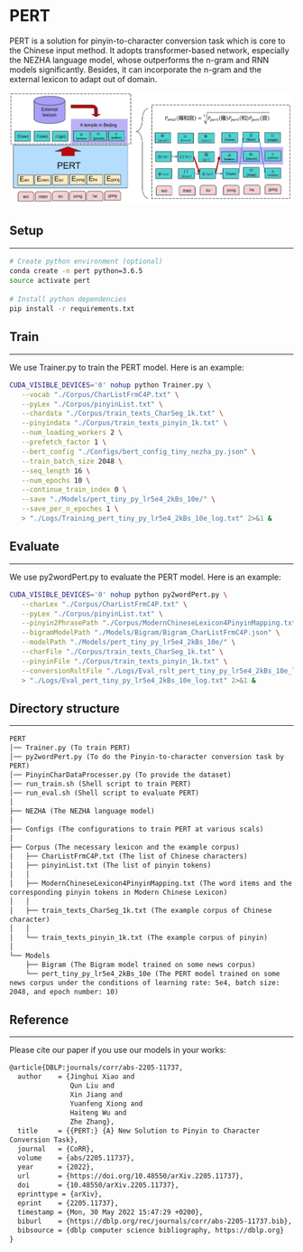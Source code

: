 

# PERT

PERT is a solution for pinyin-to-character conversion task which is core to the Chinese input method. It adopts transformer-based network, especially the NEZHA language model, whose outperforms the n-gram and RNN models significantly. Besides, it can incorporate the n-gram and the external lexicon to adapt out of domain. 

![model image](./PERT.png)

## Setup

---

```bash
# Create python environment (optional)
conda create -n pert python=3.6.5
source activate pert

# Install python dependencies
pip install -r requirements.txt
```

## Train

--- 

We use Trainer.py to train the PERT model. Here is an example: 

```bash
CUDA_VISIBLE_DEVICES='0' nohup python Trainer.py \
   --vocab "./Corpus/CharListFrmC4P.txt" \
   --pyLex "./Corpus/pinyinList.txt" \
   --chardata "./Corpus/train_texts_CharSeg_1k.txt" \
   --pinyindata "./Corpus/train_texts_pinyin_1k.txt" \
   --num_loading_workers 2 \
   --prefetch_factor 1 \
   --bert_config "./Configs/bert_config_tiny_nezha_py.json" \
   --train_batch_size 2048 \
   --seq_length 16 \
   --num_epochs 10 \
   --continue_train_index 0 \
   --save "./Models/pert_tiny_py_lr5e4_2kBs_10e/" \
   --save_per_n_epoches 1 \
   > "./Logs/Training_pert_tiny_py_lr5e4_2kBs_10e_log.txt" 2>&1 &
```

## Evaluate

--- 

We use py2wordPert.py to evaluate the PERT model. Here is an example:

```bash
CUDA_VISIBLE_DEVICES='0' nohup python py2wordPert.py \
   --charLex "./Corpus/CharListFrmC4P.txt" \
   --pyLex "./Corpus/pinyinList.txt" \
   --pinyin2PhrasePath "./Corpus/ModernChineseLexicon4PinyinMapping.txt" \
   --bigramModelPath "./Models/Bigram/Bigram_CharListFrmC4P.json" \
   --modelPath "./Models/pert_tiny_py_lr5e4_2kBs_10e/" \
   --charFile "./Corpus/train_texts_CharSeg_1k.txt" \
   --pinyinFile "./Corpus/train_texts_pinyin_1k.txt" \
   --conversionRsltFile "./Logs/Eval_rslt_pert_tiny_py_lr5e4_2kBs_10e_log.txt" \
   > "./Logs/Eval_pert_tiny_py_lr5e4_2kBs_10e_log.txt" 2>&1 &
```

## Directory structure

---

```
PERT
│── Trainer.py (To train PERT)
│── py2wordPert.py (To do the Pinyin-to-character conversion task by PERT)
│── PinyinCharDataProcesser.py (To provide the dataset)
│── run_train.sh (Shell script to train PERT)
│── run_eval.sh (Shell script to evaluate PERT)
│
├── NEZHA (The NEZHA language model)
│
├── Configs (The configurations to train PERT at various scals)
│
├── Corpus (The necessary lexicon and the example corpus)
│   ├── CharListFrmC4P.txt (The list of Chinese characters)
│   ├── pinyinList.txt (The list of pinyin tokens)
│   │
│   ├── ModernChineseLexicon4PinyinMapping.txt (The word items and the corresponding pinyin tokens in Modern Chinese Lexicon)
│   │
│   ├── train_texts_CharSeg_1k.txt (The example corpus of Chinese character)
│   │
│   └── train_texts_pinyin_1k.txt (The example corpus of pinyin)
│
└── Models 
    ├── Bigram (The Bigram model trained on some news corpus)
    └── pert_tiny_py_lr5e4_2kBs_10e (The PERT model trained on some news corpus under the conditions of learning rate: 5e4, batch size: 2048, and epoch number: 10)
```

## Reference

---

Please cite our paper if you use our models in your works:
```
@article{DBLP:journals/corr/abs-2205-11737,
  author    = {Jinghui Xiao and
               Qun Liu and
               Xin Jiang and
               Yuanfeng Xiong and
               Haiteng Wu and
               Zhe Zhang},
  title     = {{PERT:} {A} New Solution to Pinyin to Character Conversion Task},
  journal   = {CoRR},
  volume    = {abs/2205.11737},
  year      = {2022},
  url       = {https://doi.org/10.48550/arXiv.2205.11737},
  doi       = {10.48550/arXiv.2205.11737},
  eprinttype = {arXiv},
  eprint    = {2205.11737},
  timestamp = {Mon, 30 May 2022 15:47:29 +0200},
  biburl    = {https://dblp.org/rec/journals/corr/abs-2205-11737.bib},
  bibsource = {dblp computer science bibliography, https://dblp.org}
}
```
